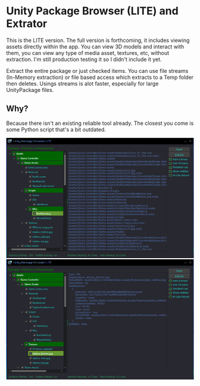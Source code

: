 # Unity Package Browser (LITE) and Extrator

This is the LITE version. The full version is forthcoming, it includes viewing assets directly within the app. You can view 3D models and interact with them, you can view any type of media asset, textures, etc, without extraction. I'm still production testing it so I didn't include it yet.

Extract the entire package or just checked items. You can use file streams (In-Memory extraction) or file based access which extracts to a Temp folder then deletes. Usings streams is alot faster, especially for large UnityPackage files.

## Why?

Because there isn't an existing reliable tool already. The closest you come is some Python script that's a bit outdated.

![preview](https://github.com/wh0am15533/UnityPackageBrowser/blob/master/Screenshot.png)
![preview](https://github.com/wh0am15533/UnityPackageBrowser/blob/master/Screenshot2.png)
